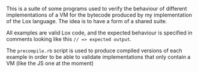 This is a suite of some programs used to verify the behaviour of different implementations of a VM for the bytecode produced by my implementation of the Lox language. The idea is to have a form of a shared suite.

All examples are valid Lox code, and the expected behaviour is specified in comments looking like this `// => expected output`.

The `precompile.rb` script is used to produce compiled versions of each example in order to be able to validate implementations that only contain a VM (like the JS one at the moment)
